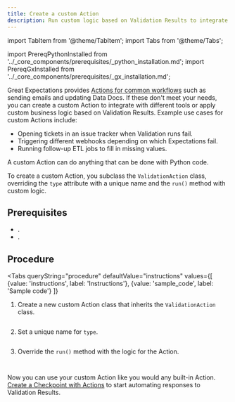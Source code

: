 ```yaml
---
title: Create a custom Action
description: Run custom logic based on Validation Results to integrate with 3rd-party tools and business workflows.
---
```

import TabItem from '@theme/TabItem';
import Tabs from '@theme/Tabs';

import PrereqPythonInstalled from '../_core_components/prerequisites/_python_installation.md';
import PrereqGxInstalled from '../_core_components/prerequisites/_gx_installation.md';

Great Expectations provides [Actions for common workflows](/application_integration_support.md#integrations) such as sending emails and updating Data Docs. If these don't meet your needs, you can create a custom Action to integrate with different tools or apply custom business logic based on Validation Results. Example use cases for custom Actions include:
- Opening tickets in an issue tracker when Validation runs fail.
- Triggering different webhooks depending on which Expectations fail.
- Running follow-up ETL jobs to fill in missing values.  

A custom Action can do anything that can be done with Python code.

To create a custom Action, you subclass the `ValidationAction` class, overriding the `type` attribute with a unique name and the `run()` method with custom logic.


## Prerequisites

- <PrereqPythonInstalled/>.
- <PrereqGxInstalled/>.

## Procedure

<Tabs 
   queryString="procedure"
   defaultValue="instructions"
   values={[
      {value: 'instructions', label: 'Instructions'},
      {value: 'sample_code', label: 'Sample code'}
   ]}
>

<TabItem value="instructions" label="Instructions">

1. Create a new custom Action class that inherits the `ValidationAction` class.

   ```python title="Python" name="docs/docusaurus/docs/core/trigger_actions_based_on_results/_examples/create_a_custom_action.py - extend class" 
   ```

2. Set a unique name for `type`.

   ```python title="Python" name="docs/docusaurus/docs/core/trigger_actions_based_on_results/_examples/create_a_custom_action.py - set type" 
   ```

3. Override the `run()` method with the logic for the Action.

   ```python title="Python" name="docs/docusaurus/docs/core/trigger_actions_based_on_results/_examples/create_a_custom_action.py - override run" 
   ```

</TabItem>

<TabItem value="sample_code" label="Sample code">

```python title="Python" name="docs/docusaurus/docs/core/trigger_actions_based_on_results/_examples/create_a_custom_action.py - full code example" 
```

</TabItem>

</Tabs>

Now you can use your custom Action like you would any built-in Action. [Create a Checkpoint with Actions](/core/trigger_actions_based_on_results/create_a_checkpoint_with_actions.md) to start automating responses to Validation Results.